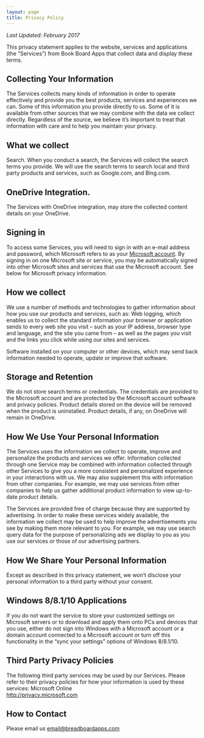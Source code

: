 ```yaml
---
layout: page
title: Privacy Policy
---
```


*Last Updated: February 2017*

This privacy statement applies to the website, services and applications (the &#8220;Services&#8221;) from Book Board Apps that collect data and display these terms.

## Collecting Your Information
The Services collects many kinds of information in order to operate effectively and provide you the best products, services and experiences we can. Some of this information you provide directly to us. Some of it is available from other sources that we may combine with the data we collect directly. Regardless of the source, we believe it’s important to treat that information with care and to help you maintain your privacy.

## What we collect
Search. When you conduct a search, the Services will collect the search terms you provide. We will use the search terms to search local and third party products and services, such as Google.com, and Bing.com.

## OneDrive Integration.
The Services with OneDrive integration, may store the collected content details on your OneDrive.

## Signing in
To access some Services, you will need to sign in with an e-mail address and password, which Microsoft refers to as your <a href="http://www.microsoft.com/account">Microsoft account</a>. By signing in on one Microsoft site or service, you may be automatically signed into other Microsoft sites and services that use the Microsoft account. See below for Microsoft privacy information.

## How we collect
We use a number of methods and technologies to gather information about how you use our products and services, such as:
Web logging, which enables us to collect the standard information your browser or application sends to every web site you visit – such as your IP address, browser type and language, and the site you came from – as well as the pages you visit and the links you click while using our sites and services.

Software installed on your computer or other devices, which may send back information needed to operate, update or improve that software.

## Storage and Retention
We do not store search terms or credentials. The credentials are provided to the Microsoft account and are protected by the Microsoft account software and privacy policies. Product details stored on the device will be removed when the product is uninstalled. Product details, if any, on OneDrive will remain in OneDrive.

## How We Use Your Personal Information
The Services uses the information we collect to operate, improve and personalize the products and services we offer. Information collected through one Service may be combined with information collected through other Services to give you a more consistent and personalized experience in your interactions with us. We may also supplement this with information from other companies. For example, we may use services from other companies to help us gather additional product information to view up-to-date product details.

The Services are provided free of charge because they are supported by advertising. In order to make these services widely available, the information we collect may be used to help improve the advertisements you see by making them more relevant to you. For example, we may use search query data for the purpose of personalizing ads we display to you as you use our services or those of our advertising partners.

## How We Share Your Personal Information
Except as described in this privacy statement, we won’t disclose your personal information to a third party without your consent.

## Windows 8/8.1/10 Applications

If you do not want the service to store your customized settings on Microsoft servers or to download and apply them onto PCs and devices that you use, either do not sign into Windows with a Microsoft account or a domain account connected to a Microsoft account or turn off this functionality in the “sync your settings” options of Windows 8/8.1/10.

## Third Party Privacy Policies
The following third party services may be used by our Services. Please refer to their privacy policies for how your information is used by these services:
Microsoft Online<br />
<a href="http://privacy.microsoft.com">http://privacy.microsoft.com</a>

## How to Contact
Please email us <a href="mailto:email@breadboardapps.com">email@breadboardapps.com</a>
